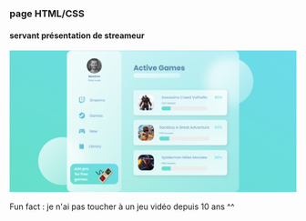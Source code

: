 ### page HTML/CSS
#### servant présentation de streameur

![sreenshot](screenshot.jpg)

Fun fact : je n'ai pas toucher à un jeu vidéo depuis 10 ans ^^